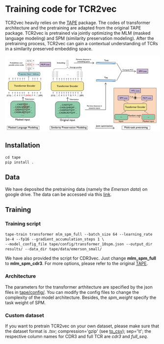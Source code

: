 # Training code for TCR2vec
TCR2vec heavily relies on the [TAPE](https://github.com/songlab-cal/tape) package. The codes of transformer architecture and the pretraining are adapted from the original TAPE package. TCR2vec is pretrained via jointly optimizing the MLM (masked language modeling) and SPM (similarity preservation modeling). After the pretraining process, TCR2vec can gain a contextual understanding of TCRs in a similarity preserved embedding space.

<img src="https://github.com/jiangdada1221/TCR2vec_train/blob/main/figures/workflow.jpg" width="800"> <br />

## Installation
 ```
cd tape
pip install .
 ```

## Data
We have deposited the pretraining data (namely the *Emerson data*) on google drive. The data can be accessed via this [link]().

## Training
### Training script
```
tape-train transformer mlm_spm_full --batch_size 64 --learning_rate 1e-4 --fp16 --gradient_accumulation_steps 1 \
--model_config_file tape/config/transformer_10spm.json --output_dir results/ --data_dir tape/data/emerson_small/ 
```
We have also provided the script for CDR3vec. Just change __mlm_spm_full__ to __mlm_spm_cdr3__. For more options, please refer to the original [TAPE](https://github.com/songlab-cal/tape). 

### Architecture
The parameters for the transformer arthitecture are specified by the json files in [tape/config/](https://github.com/jiangdada1221/TCR2vec_train/tree/main/tape/config). You can modify the config files to change the complexity of the model architecture. Besides, the *spm_weight* specify the task weight of SPM. 

### Custom dataset
If you want to pretrain TCR2vec on your own dataset, please make sure that the dataset format is *.tsv*; compression='gzip' (see [to_csv](https://pandas.pydata.org/docs/reference/api/pandas.DataFrame.to_csv.html)); sep='\t'; the respective column names for CDR3 and full TCR are *cdr3* and *full_seq*. 

